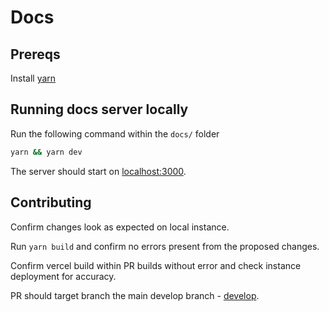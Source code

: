 # Docs

## Prereqs

Install [yarn](https://classic.yarnpkg.com/en/docs/install)

## Running docs server locally

Run the following command within the `docs/` folder

```sh
yarn && yarn dev
```

The server should start on [localhost:3000](http://localhost:3000/).

## Contributing

Confirm changes look as expected on local instance.

Run `yarn build` and confirm no errors present from the proposed changes.

Confirm vercel build within PR builds without error and check instance deployment for accuracy.

PR should target branch the main develop branch - [develop](https://github.com/blocknative/web3-onboard/tree/develop).